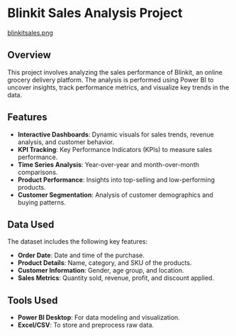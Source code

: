 # Blinkit Sales Analysis Project  
[blinkitsales.png](https://github.com/NandiniGangadar/Power-Bi-projects/blob/main/blinkitsales.png)

## Overview  
This project involves analyzing the sales performance of Blinkit, an online grocery delivery platform. The analysis is performed using Power BI to uncover insights, track performance metrics, and visualize key trends in the data.  

## Features  
- **Interactive Dashboards**: Dynamic visuals for sales trends, revenue analysis, and customer behavior.  
- **KPI Tracking**: Key Performance Indicators (KPIs) to measure sales performance.  
- **Time Series Analysis**: Year-over-year and month-over-month comparisons.  
- **Product Performance**: Insights into top-selling and low-performing products.  
- **Customer Segmentation**: Analysis of customer demographics and buying patterns.  

## Data Used  
The dataset includes the following key features:  
- **Order Date**: Date and time of the purchase.  
- **Product Details**: Name, category, and SKU of the products.  
- **Customer Information**: Gender, age group, and location.  
- **Sales Metrics**: Quantity sold, revenue, profit, and discount applied.  

## Tools Used  
- **Power BI Desktop**: For data modeling and visualization.  
- **Excel/CSV**: To store and preprocess raw data.  



